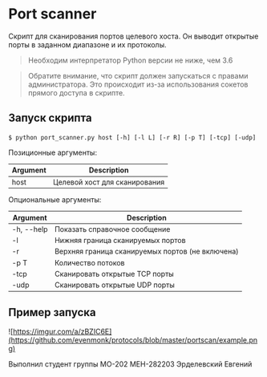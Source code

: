 # Port scanner
Скрипт для сканирования портов целевого хоста. 
Он выводит открытые порты в заданном диапазоне и их протоколы. 

> Необходим интерпретатор Python версии не ниже, чем 3.6

> Обратите внимание, что скрипт должен запускаться с правами администратора. Это происходит из-за использования сокетов прямого доступа в скрипте.

## Запуск скрипта
```
$ python port_scanner.py host [-h] [-l L] [-r R] [-p T] [-tcp] [-udp]
```

Позиционные аргументы:

Argument | Description
-------- | ----------
host | Целевой хост для сканирования

Опциональные аргументы:

Argument | Description
-------- | ----------
-h, --help | Показать справочное сообщение
-l | Нижняя граница сканируемых портов
-r | Верхняя граница сканируемых портов (не включена)
-p T | Количество потоков
-tcp | Сканировать открытые TCP порты
-udp | Сканировать открытые UDP порты

## Пример запуска
![https://imgur.com/a/zBZIC6E](https://github.com/evenmonk/protocols/blob/master/portscan/example.png)

Выполнил студент группы МО-202 МЕН-282203 Эрделевский Евгений
